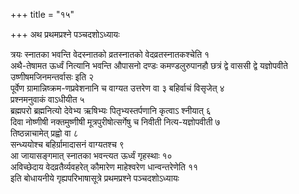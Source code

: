 +++
title = "१५"

+++
अथ प्रथमप्रश्ने पञ्चदशोऽध्यायः

त्रयः स्नातका भवन्ति वेदस्नातको व्रतस्नातको वेदव्रतस्नातकश्चेति १   
अथै-तेषामत ऊर्ध्वं नित्यानि भवन्ति औपासनो दण्डः कमण्डलुरुपानहौ छत्रं द्वे वाससी द्वे यज्ञोपवीते उष्णीषमजिनमन्तर्वासः इति २   
पूर्वेण ग्रामान्निष्क्रम-णप्रवेशनानि च वाग्यत उत्तरेण वा ३
बहिर्वाचं विसृजेत् ४   
प्रश्नमनुवाकं वाऽधीयीत ५   
ब्रह्मपरो ब्रह्मनित्यो देवेभ्य ऋषिभ्यः पितृभ्यस्तर्पणानि कृत्वाऽ श्नीयात् ६   
दिवा नोष्णीषी नक्तमुष्णीषी मूत्रपुरीषोत्सर्गेषु च निवीती नित्य-यज्ञोपवीती ७   
तिष्ठन्नाचामेत् प्रह्वो वा ८   
सन्ध्ययोश्च बहिर्ग्रामादासनं वाग्यतश्च ९   
आ जायासङ्गमात् स्नातका भवन्त्यत ऊर्ध्वं गृहस्थाः १०   
अविच्छेदाय वेदव्रतैर्व्यवहरेत् कौमारेण माहेश्वरेण धान्वन्तरेणेति ११   
इति बोधायनीये गृह्यपरिभाषासूत्रे प्रथमप्रश्ने पञ्चदशोऽध्यायः
